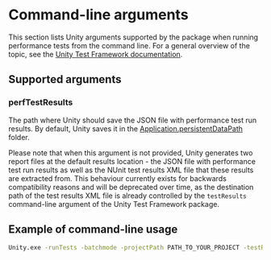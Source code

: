 # Command-line arguments

This section lists Unity arguments supported by the package when running performance tests from the command line. For a general overview of the topic, see the [Unity Test Framework documentation](https://docs.unity3d.com/Packages/com.unity.test-framework@latest).

## Supported arguments

### perfTestResults

The path where Unity should save the JSON file with performance test run results. By default, Unity saves it in the [Application.persistentDataPath](https://docs.unity3d.com/ScriptReference/Application-persistentDataPath.html) folder.

Please note that when this argument is not provided, Unity generates two report files at the default results location - the JSON file with performance test run results as well as the NUnit test results XML file that these results are extracted from. This behaviour currently exists for backwards compatibility reasons and will be deprecated over time, as the destination path of the test results XML file is already controlled by the `testResults` command-line argument of the Unity Test Framework package.

## Example of command-line usage

```bash
Unity.exe -runTests -batchmode -projectPath PATH_TO_YOUR_PROJECT -testResults C:\temp\results.xml -perfTestResults C:\temp\perfResults.json
```
